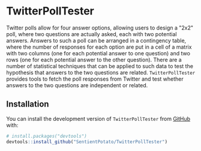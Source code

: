 
# TwitterPollTester

<!-- badges: start -->
<!-- badges: end -->

Twitter polls allow for four answer options, allowing users to
design a "2x2" poll, where two questions are actually asked, each with two
potential answers. Answers to such a poll can be arranged in a contingency
table, where the number of responses for each option are put in a cell of a
matrix with two columns (one for each potential answer to one question) and
two rows (one for each potential answer to the other question). There are
a number of statistical techniques that can be applied to such data to test
the hypothesis that answers to the two questions are related.
`TwitterPollTester` provides tools to fetch the poll responses from Twitter
and test whether answers to the two questions are independent or related.

## Installation

You can install the development version of `TwitterPollTester` from [GitHub](https://github.com/) with:

``` r
# install.packages("devtools")
devtools::install_github("SentientPotato/TwitterPollTester")
```
